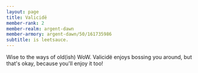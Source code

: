 ```yaml
---
layout: page
title: Valicidë
member-rank: 2
member-realm: argent-dawn
member-armory: argent-dawn/50/161735986
subtitle: is leetsauce.
---
```


Wise to the ways of old(ish) WoW.  Valicidë enjoys bossing you around, but that's okay, because you'll enjoy it too!
